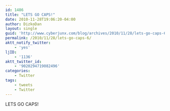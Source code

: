 ```yaml
---
id: 1486
title: "LETS GO CAPS!"
date: 2010-11-28T19:06:20-04:00
author: DizkoDan
layout: single
guid: 'http://www.cyberjunx.com/blog/archives/2010/11/28/lets-go-caps-6/'
permalink: /2010/11/28/lets-go-caps-6/
aktt_notify_twitter:
    - 'yes'
ljID:
    - '1136'
aktt_twitter_id:
    - '9020294719082496'
categories:
    - Twitter
tags:
    - tweets
    - Twitter
---
```


LETS GO CAPS!